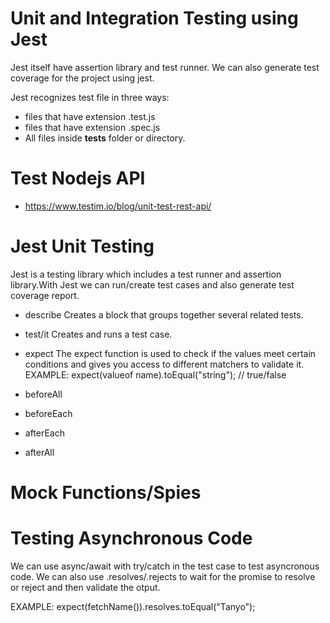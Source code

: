 # Unit and Integration Testing using Jest

Jest itself have assertion library and test runner.
We can also generate test coverage for the project using jest.


Jest recognizes test file in three ways:
- files that have extension .test.js
- files that have extension .spec.js
- All files inside __tests__ folder or directory.


# Test Nodejs API
- https://www.testim.io/blog/unit-test-rest-api/


# Jest Unit Testing

Jest is a testing library which includes a test runner and assertion library.With Jest we can run/create test cases and also generate test coverage report.

- describe
Creates a block that groups together several related tests.

- test/it
Creates and runs a test case.

- expect
The expect function is used to check if the values meet certain conditions and gives you access to different matchers to validate it.
EXAMPLE: expect(valueof name).toEqual("string"); // true/false

- beforeAll

- beforeEach

- afterEach

- afterAll

# Mock Functions/Spies

# Testing Asynchronous Code
We can use async/await with try/catch in the test case to test asyncronous code.
We can also use .resolves/.rejects to wait for the promise to resolve or reject and then validate the otput.

EXAMPLE:  expect(fetchName()).resolves.toEqual("Tanyo");